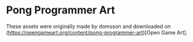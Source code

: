 # Pong Programmer Art

These assets were originally made by domsson and downloaded on (https://opengameart.org/content/pong-programmer-art)[Open Game Art].
